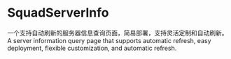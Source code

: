 # SquadServerInfo
一个支持自动刷新的服务器信息查询页面，简易部署，支持灵活定制和自动刷新。A server information query page that supports automatic refresh, easy deployment, flexible customization, and automatic refresh.
